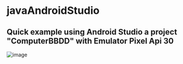 # javaAndroidStudio

## Quick example using Android Studio a project "ComputerBBDD" with Emulator Pixel Api 30 
![image](https://user-images.githubusercontent.com/57594425/180432274-fd1d0cc6-78c0-40b0-a958-8820cfa97d78.png)
